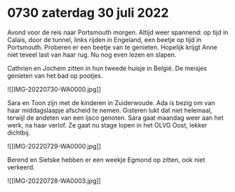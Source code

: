 # 0730 zaterdag 30 juli 2022
Avond voor de reis naar Portsmouth morgen. Altijd weer spannend: op tijd in Calais, door de tunnel, links rijden in Engeland, een beetje op tijd in Portsmouth. Proberen er een beetje van te genieten. Hopelijk krijgt Anne niet teveel last van haar rug. Nu nog even lezen en slapen.

Cathrien en Jochem zitten in hun tweede huisje in België. De meisjes genieten van het bad op pootjes.

![[IMG-20220730-WA0000.jpg]]

Sara en Toon zijn met de kinderen in Zuiderwoude. Ada is bezig om van haar middagslaapje afscheid te nemen. Gisteren lukt dat niet helemaal, terwijl de andeten van een ijsco genoten. Sara gaat maandag weer aan het werk, na haar verlof. Ze gaat nu stage lopen in het OLVG Oost, lekker dichtbij.

![[IMG-20220729-WA0000.jpg]]

Berend en Sietske hebben er een weekje Egmond op zitten, ook niet verkeerd.

![[IMG-20220728-WA0003.jpg]]